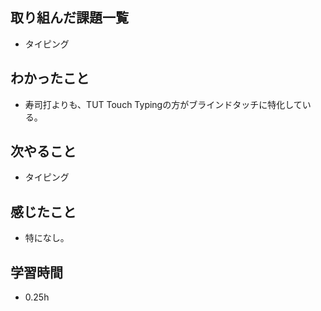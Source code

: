## 取り組んだ課題一覧
- タイピング

## わかったこと
- 寿司打よりも、TUT Touch Typingの方がブラインドタッチに特化している。

## 次やること
- タイピング

## 感じたこと
- 特になし。

## 学習時間
- 0.25h